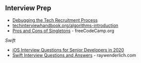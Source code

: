## Interview Prep
* [Debugging the Tech Recruitment Process](https://kristen.dev/blog/2020-07-09-recruiting-process/)
* [techinterviewhandbook.org/algorithms-introduction](https://techinterviewhandbook.org/algorithms/algorithms-introduction)
* [Pros and Cons of Singletons](https://www.freecodecamp.org/news/singleton-design-pattern-pros-and-cons-e10f98e23d63/) - freeCodeCamp.org

*Swift*
* [iOS Interview Questions for Senior Developers in 2020](https://iosinterviewguide.com/ios-interview-questions-for-senior-developers-in-2020)
* [Swift Interview Questions and Answers](https://www.raywenderlich.com/762435-swift-interview-questions-and-answers) - raywenderlich.com

